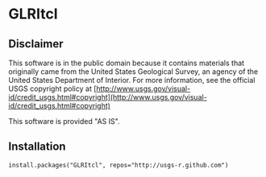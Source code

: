 GLRItcl
=======

Disclaimer
----------
This software is in the public domain because it contains materials that originally came from the United States Geological Survey, an agency of the United States Department of Interior. For more information, see the official USGS copyright policy at [http://www.usgs.gov/visual-id/credit_usgs.html#copyright](http://www.usgs.gov/visual-id/credit_usgs.html#copyright)

This software is provided "AS IS".

Installation
------------

	install.packages("GLRItcl", repos="http://usgs-r.github.com")